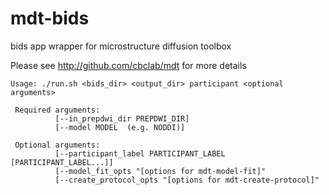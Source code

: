 # mdt-bids
bids app wrapper for microstructure diffusion toolbox

 Please see http://github.com/cbclab/mdt for more details

```
Usage: ./run.sh <bids_dir> <output_dir> participant <optional arguments>

 Required arguments:
          [--in_prepdwi_dir PREPDWI_DIR]
          [--model MODEL  (e.g. NODDI)]

 Optional arguments:
          [--participant_label PARTICIPANT_LABEL [PARTICIPANT_LABEL...]]
          [--model_fit_opts "[options for mdt-model-fit]"
          [--create_protocol_opts "[options for mdt-create-protocol]"
```
